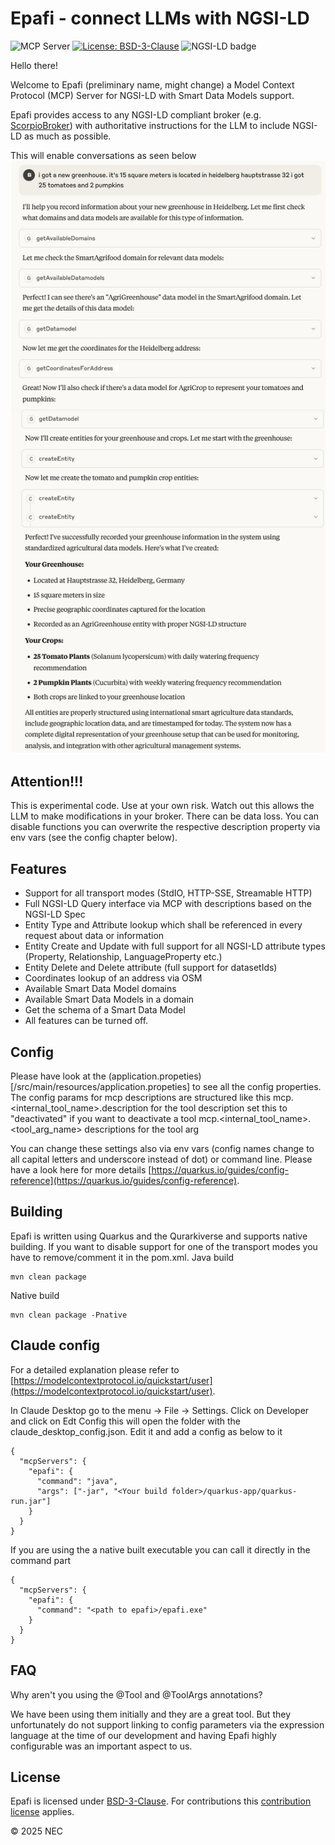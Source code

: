 # Epafi - connect LLMs with NGSI-LD
![](https://badge.mcpx.dev?type=server 'MCP Server')
[![License: BSD-3-Clause](https://img.shields.io/badge/license-BSD%203%20Clause-blue.svg)](https://spdx.org/licenses/BSD-3-Clause.html)
![NGSI-LD badge](https://img.shields.io/badge/NGSI-LD-red.svg) 

Hello there!

Welcome to Epafi (preliminary name, might change) a Model Context Protocol (MCP) Server for NGSI-LD with Smart Data Models support.

Epafi provides access to any NGSI-LD compliant broker (e.g. [ScorpioBroker](http://github.com/scorpiobroker/scorpiobroker.git)) with authoritative instructions for the LLM to include NGSI-LD as much as possible.

This will enable conversations as seen below
![Claude conversaton](img/screenshot-claude.png)

## Attention!!!

This is experimental code. Use at your own risk. Watch out this allows the LLM to make modifications in your broker. There can be data loss. You can disable functions you can overwrite the respective description property via env vars (see the config chapter below).

## Features

- Support for all transport modes (StdIO, HTTP-SSE, Streamable HTTP)
- Full NGSI-LD Query interface via MCP with descriptions based on the NGSI-LD Spec
- Entity Type and Attribute lookup which shall be referenced in every request about data or information
- Entity Create and Update with full support for all NGSI-LD attribute types (Property, Relationship, LanguageProperty etc.)
- Entity Delete and Delete attribute (full support for datasetIds)
- Coordinates lookup of an address via OSM
- Available Smart Data Model domains
- Available Smart Data Models in a domain
- Get the schema of a Smart Data Model
- All features can be turned off. 

## Config

Please have look at the (application.propeties)[/src/main/resources/application.propeties] to see all the config properties.
The config params for mcp descriptions are structured like this 
mcp.<internal_tool_name>.description for the tool description set this to "deactivated" if you want to deactivate a tool
mcp.<internal_tool_name>.<tool_arg_name> descriptions for the tool arg

You can change these settings also via env vars (config names change to all capital letters and underscore instead of dot) or command line. Please have a look here for more details [https://quarkus.io/guides/config-reference](https://quarkus.io/guides/config-reference).




## Building

Epafi is written using Quarkus and the Qurarkiverse and supports native building. 
If you want to disable support for one of the transport modes you have to remove/comment it in the pom.xml.
Java build
```
mvn clean package 
```
Native build
```
mvn clean package -Pnative
```
## Claude config

For a detailed explanation please refer to [https://modelcontextprotocol.io/quickstart/user](https://modelcontextprotocol.io/quickstart/user).

In Claude Desktop go to the menu -> File -> Settings. Click on Developer and click on Edt Config this will open the folder with the claude_desktop_config.json. Edit it and add a config as below to it
```
{
  "mcpServers": {
    "epafi": {
      "command": "java",
      "args": ["-jar", "<Your build folder>/quarkus-app/quarkus-run.jar"]
    }
  }
}
```
If you are using the a native built executable you can call it directly in the command part
```
{
  "mcpServers": {
    "epafi": {
      "command": "<path to epafi>/epafi.exe"
    }
  }
}
```
## FAQ

Why aren't you using the @Tool and @ToolArgs annotations?

We have been using them initially and they are a great tool. But they unfortunately do not support linking to config parameters via the expression language at the time of our development and having Epafi highly configurable was an important aspect to us.

## License

Epafi is licensed under [BSD-3-Clause](https://spdx.org/licenses/BSD-3-Clause.html).
For contributions this [contribution license](CONTRIBUTING.md) applies.

© 2025 NEC
